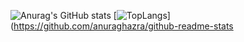 ![Anurag's GitHub stats](https://github-readme-stats.vercel.app/api?username=lipedeoliveira&show_icons=true&theme=radical)
[![TopLangs](https://github-readme-stats.vercel.app/api/top-langs/?username=anuraghazra&hide_progresstrue)](https://github.com/anuraghazra/github-readme-stats